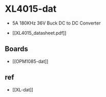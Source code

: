 
# XL4015-dat 

- 5A 180KHz 36V Buck DC to DC Converter 


- [[XL4015_datasheet.pdf]]

## Boards 

- [[OPM1085-dat]]

## ref 

- [[XL-dat]]